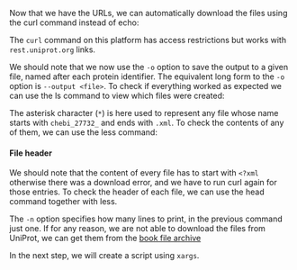 <script>
import Alert from "$components/Alert.svelte";
import Execute from "$components/Execute.svelte";
</script>

Now that we have the URLs, we can automatically download the files using
the curl command instead of echo:

<Execute command="cat chebi_27732_xrefs_UniProt_relevant_identifiers.csv | xargs -I &lcub;&rcub; curl -o 'chebi_27732_&lcub;&rcub;.xml' 'https://rest.uniprot.org/uniprotkb/&lcub;&rcub;.xml' " />

<Alert>The `curl` command on this platform has access restrictions but works with  `rest.uniprot.org` links.</Alert>

We should note that we now use the `-o` option to save the output to a given
file, named after each protein identifier. The equivalent long form to the `-o`
option is `--output <file>`.
To check if everything worked as expected we can use the ls command to
view which files were created:

<Execute command="ls chebi_27732_*.xml" />

The asterisk character (`*`) is here used to represent any file whose name
starts with `chebi_27732_` and ends with `.xml`.
To check the contents of any of them, we can use the less command:

<Execute command="less chebi_27732_P21817.xml" />

#### File header

We should note that the content of every file has to start with `<?xml` otherwise there was a download error, and we have to run curl again for those
entries. To check the header of each file, we can use the head command
together with less.

<Execute command="head -n 1 chebi_27732_*.xml | less" />

The `-n` option specifies how many lines to print, in the previous command
just one.
If for any reason, we are not able to download the files from UniProt, we
can get them from the [book file archive](http://labs.rd.ciencias.ulisboa.pt/book/)

In the next step, we will create a script using `xargs`.
